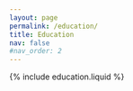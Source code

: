 ```yaml
---
layout: page
permalink: /education/
title: Education
nav: false
#nav_order: 2
---
```


{% include education.liquid %}

